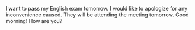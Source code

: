 I want to pass my English exam tomorrow.
I would like to apologize for any inconvenience caused.
They will be attending the meeting tomorrow.
Good morning! How are you?